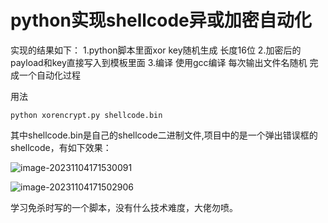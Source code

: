 # python实现shellcode异或加密自动化

实现的结果如下：
1.python脚本里面xor key随机生成 长度16位
2.加密后的payload和key直接写入到模板里面
3.编译 使用gcc编译  每次输出文件名随机 完成一个自动化过程

用法

```shell
python xorencrypt.py shellcode.bin
```

其中shellcode.bin是自己的shellcode二进制文件,项目中的是一个弹出错误框的shellcode，有如下效果：

![image-20231104171530091](https://raw.githubusercontent.com/fdxsec/md_images/master/img/image-20231104171530091.png)

![image-20231104171502906](https://raw.githubusercontent.com/fdxsec/md_images/master/img/image-20231104171502906.png)

学习免杀时写的一个脚本，没有什么技术难度，大佬勿喷。
